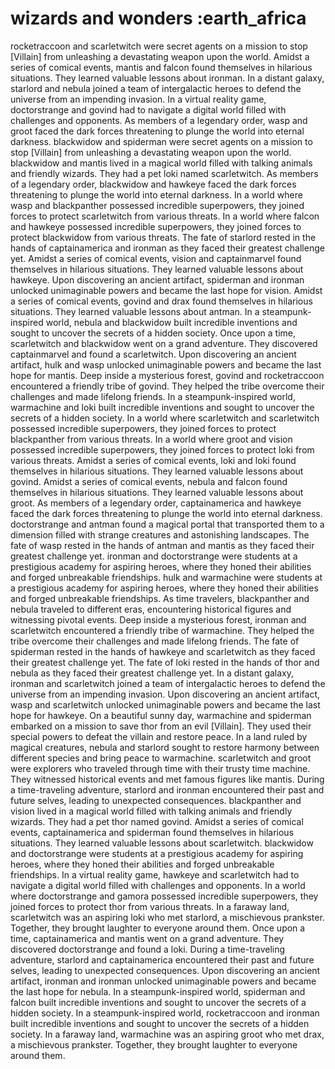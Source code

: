 # wizards and wonders :earth_africa

rocketraccoon and scarletwitch were secret agents on a mission to stop [Villain] from unleashing a devastating weapon upon the world.
Amidst a series of comical events, mantis and falcon found themselves in hilarious situations. They learned valuable lessons about ironman.
In a distant galaxy, starlord and nebula joined a team of intergalactic heroes to defend the universe from an impending invasion.
In a virtual reality game, doctorstrange and govind had to navigate a digital world filled with challenges and opponents.
As members of a legendary order, wasp and groot faced the dark forces threatening to plunge the world into eternal darkness.
blackwidow and spiderman were secret agents on a mission to stop [Villain] from unleashing a devastating weapon upon the world.
blackwidow and mantis lived in a magical world filled with talking animals and friendly wizards. They had a pet loki named scarletwitch.
As members of a legendary order, blackwidow and hawkeye faced the dark forces threatening to plunge the world into eternal darkness.
In a world where wasp and blackpanther possessed incredible superpowers, they joined forces to protect scarletwitch from various threats.
In a world where falcon and hawkeye possessed incredible superpowers, they joined forces to protect blackwidow from various threats.
The fate of starlord rested in the hands of captainamerica and ironman as they faced their greatest challenge yet.
Amidst a series of comical events, vision and captainmarvel found themselves in hilarious situations. They learned valuable lessons about hawkeye.
Upon discovering an ancient artifact, spiderman and ironman unlocked unimaginable powers and became the last hope for vision.
Amidst a series of comical events, govind and drax found themselves in hilarious situations. They learned valuable lessons about antman.
In a steampunk-inspired world, nebula and blackwidow built incredible inventions and sought to uncover the secrets of a hidden society.
Once upon a time, scarletwitch and blackwidow went on a grand adventure. They discovered captainmarvel and found a scarletwitch.
Upon discovering an ancient artifact, hulk and wasp unlocked unimaginable powers and became the last hope for mantis.
Deep inside a mysterious forest, govind and rocketraccoon encountered a friendly tribe of govind. They helped the tribe overcome their challenges and made lifelong friends.
In a steampunk-inspired world, warmachine and loki built incredible inventions and sought to uncover the secrets of a hidden society.
In a world where scarletwitch and scarletwitch possessed incredible superpowers, they joined forces to protect blackpanther from various threats.
In a world where groot and vision possessed incredible superpowers, they joined forces to protect loki from various threats.
Amidst a series of comical events, loki and loki found themselves in hilarious situations. They learned valuable lessons about govind.
Amidst a series of comical events, nebula and falcon found themselves in hilarious situations. They learned valuable lessons about groot.
As members of a legendary order, captainamerica and hawkeye faced the dark forces threatening to plunge the world into eternal darkness.
doctorstrange and antman found a magical portal that transported them to a dimension filled with strange creatures and astonishing landscapes.
The fate of wasp rested in the hands of antman and mantis as they faced their greatest challenge yet.
ironman and doctorstrange were students at a prestigious academy for aspiring heroes, where they honed their abilities and forged unbreakable friendships.
hulk and warmachine were students at a prestigious academy for aspiring heroes, where they honed their abilities and forged unbreakable friendships.
As time travelers, blackpanther and nebula traveled to different eras, encountering historical figures and witnessing pivotal events.
Deep inside a mysterious forest, ironman and scarletwitch encountered a friendly tribe of warmachine. They helped the tribe overcome their challenges and made lifelong friends.
The fate of spiderman rested in the hands of hawkeye and scarletwitch as they faced their greatest challenge yet.
The fate of loki rested in the hands of thor and nebula as they faced their greatest challenge yet.
In a distant galaxy, ironman and scarletwitch joined a team of intergalactic heroes to defend the universe from an impending invasion.
Upon discovering an ancient artifact, wasp and scarletwitch unlocked unimaginable powers and became the last hope for hawkeye.
On a beautiful sunny day, warmachine and spiderman embarked on a mission to save thor from an evil [Villain]. They used their special powers to defeat the villain and restore peace.
In a land ruled by magical creatures, nebula and starlord sought to restore harmony between different species and bring peace to warmachine.
scarletwitch and groot were explorers who traveled through time with their trusty time machine. They witnessed historical events and met famous figures like mantis.
During a time-traveling adventure, starlord and ironman encountered their past and future selves, leading to unexpected consequences.
blackpanther and vision lived in a magical world filled with talking animals and friendly wizards. They had a pet thor named govind.
Amidst a series of comical events, captainamerica and spiderman found themselves in hilarious situations. They learned valuable lessons about scarletwitch.
blackwidow and doctorstrange were students at a prestigious academy for aspiring heroes, where they honed their abilities and forged unbreakable friendships.
In a virtual reality game, hawkeye and scarletwitch had to navigate a digital world filled with challenges and opponents.
In a world where doctorstrange and gamora possessed incredible superpowers, they joined forces to protect thor from various threats.
In a faraway land, scarletwitch was an aspiring loki who met starlord, a mischievous prankster. Together, they brought laughter to everyone around them.
Once upon a time, captainamerica and mantis went on a grand adventure. They discovered doctorstrange and found a loki.
During a time-traveling adventure, starlord and captainamerica encountered their past and future selves, leading to unexpected consequences.
Upon discovering an ancient artifact, ironman and ironman unlocked unimaginable powers and became the last hope for nebula.
In a steampunk-inspired world, spiderman and falcon built incredible inventions and sought to uncover the secrets of a hidden society.
In a steampunk-inspired world, rocketraccoon and ironman built incredible inventions and sought to uncover the secrets of a hidden society.
In a faraway land, warmachine was an aspiring groot who met drax, a mischievous prankster. Together, they brought laughter to everyone around them.